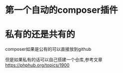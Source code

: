 # 第一个自动的composer插件

# 私有的还是共有的

composer如果是公有的可以直接放到github

但是如果私有的话可以自己搭建一个仓库,参考文章<https://phphub.org/topics/1900>

